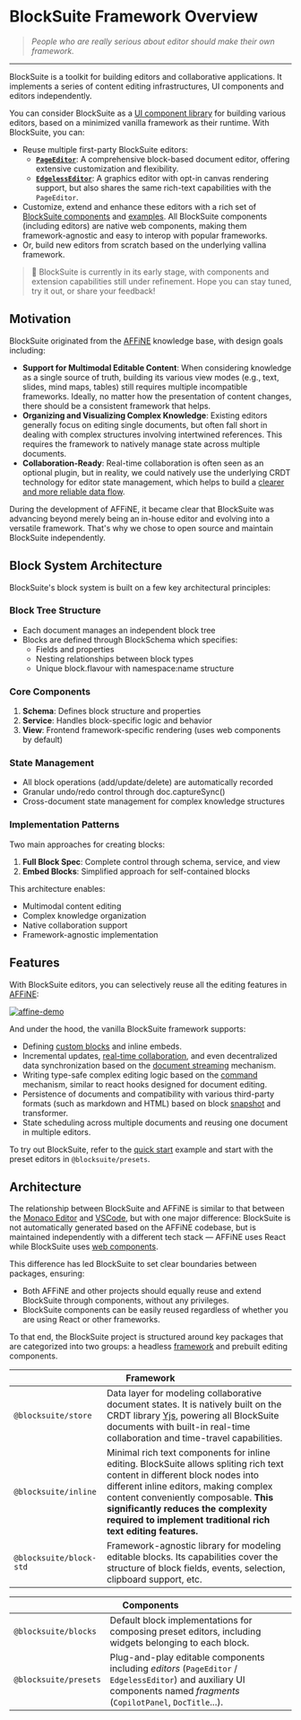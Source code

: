 # BlockSuite Framework Overview

> _People who are really serious about editor should make their own framework._

---

BlockSuite is a toolkit for building editors and collaborative applications. It implements a series of content editing infrastructures, UI components and editors independently.

You can consider BlockSuite as a [UI component library](../components/overview) for building various editors, based on a minimized vanilla framework as their runtime. With BlockSuite, you can:

- Reuse multiple first-party BlockSuite editors:
  - [**`PageEditor`**](../components/editors/page-editor): A comprehensive block-based document editor, offering extensive customization and flexibility.
  - [**`EdgelessEditor`**](../components/editors/edgeless-editor): A graphics editor with opt-in canvas rendering support, but also shares the same rich-text capabilities with the `PageEditor`.
- Customize, extend and enhance these editors with a rich set of [BlockSuite components](../components/overview) and [examples](https://github.com/toeverything/blocksuite/tree/master/examples). All BlockSuite components (including editors) are native web components, making them framework-agnostic and easy to interop with popular frameworks.
- Or, build new editors from scratch based on the underlying vallina framework.

> 🚧 BlockSuite is currently in its early stage, with components and extension capabilities still under refinement. Hope you can stay tuned, try it out, or share your feedback!

## Motivation

BlockSuite originated from the [AFFiNE](https://github.com/toeverything/AFFiNE) knowledge base, with design goals including:

- **Support for Multimodal Editable Content**: When considering knowledge as a single source of truth, building its various view modes (e.g., text, slides, mind maps, tables) still requires multiple incompatible frameworks. Ideally, no matter how the presentation of content changes, there should be a consistent framework that helps.
- **Organizing and Visualizing Complex Knowledge**: Existing editors generally focus on editing single documents, but often fall short in dealing with complex structures involving intertwined references. This requires the framework to natively manage state across multiple documents.
- **Collaboration-Ready**: Real-time collaboration is often seen as an optional plugin, but in reality, we could natively use the underlying CRDT technology for editor state management, which helps to build a [clearer and more reliable data flow](../blog/crdt-native-data-flow).

During the development of AFFiNE, it became clear that BlockSuite was advancing beyond merely being an in-house editor and evolving into a versatile framework. That's why we chose to open source and maintain BlockSuite independently.

## Block System Architecture

BlockSuite's block system is built on a few key architectural principles:

### Block Tree Structure

- Each document manages an independent block tree
- Blocks are defined through BlockSchema which specifies:
  - Fields and properties
  - Nesting relationships between block types
  - Unique block.flavour with namespace:name structure

### Core Components

1. **Schema**: Defines block structure and properties
2. **Service**: Handles block-specific logic and behavior
3. **View**: Frontend framework-specific rendering (uses web components by default)

### State Management

- All block operations (add/update/delete) are automatically recorded
- Granular undo/redo control through doc.captureSync()
- Cross-document state management for complex knowledge structures

### Implementation Patterns

Two main approaches for creating blocks:

1. **Full Block Spec**: Complete control through schema, service, and view
2. **Embed Blocks**: Simplified approach for self-contained blocks

This architecture enables:

- Multimodal content editing
- Complex knowledge organization
- Native collaboration support
- Framework-agnostic implementation

## Features

With BlockSuite editors, you can selectively reuse all the editing features in [AFFiNE](https://affine.pro/):

[![affine-demo](../images/affine-demo.jpg)](https://affine.pro)

And under the hood, the vanilla BlockSuite framework supports:

- Defining [custom blocks](./working-with-block-tree#defining-new-blocks) and inline embeds.
- Incremental updates, [real-time collaboration](https://github.com/toeverything/blocksuite/blob/master/BUILDING.md#test-collaboration), and even decentralized data synchronization based on the [document streaming](./data-synchronization#document-streaming) mechanism.
- Writing type-safe complex editing logic based on the [command](./command) mechanism, similar to react hooks designed for document editing.
- Persistence of documents and compatibility with various third-party formats (such as markdown and HTML) based on block [snapshot](./data-synchronization#snapshot-api) and transformer.
- State scheduling across multiple documents and reusing one document in multiple editors.

To try out BlockSuite, refer to the [quick start](./quick-start) example and start with the preset editors in `@blocksuite/presets`.

## Architecture

The relationship between BlockSuite and AFFiNE is similar to that between the [Monaco Editor](https://github.com/microsoft/monaco-editor) and [VSCode](https://code.visualstudio.com/), but with one major difference: BlockSuite is not automatically generated based on the AFFiNE codebase, but is maintained independently with a different tech stack — AFFiNE uses React while BlockSuite uses [web components](https://developer.mozilla.org/en-US/docs/Web/API/Web_components).

This difference has led BlockSuite to set clear boundaries between packages, ensuring:

- Both AFFiNE and other projects should equally reuse and extend BlockSuite through components, without any privileges.
- BlockSuite components can be easily reused regardless of whether you are using React or other frameworks.

To that end, the BlockSuite project is structured around key packages that are categorized into two groups: a headless [framework](https://github.com/toeverything/blocksuite/tree/master/packages/framework) and prebuilt editing components.

<table>
  <thead>
    <tr>
      <th colspan="2">Framework</th>
    </tr>
  </thead>
  <tbody>
    <tr>
      <td><code>@blocksuite/store</code></td>
      <td>Data layer for modeling collaborative document states. It is natively built on the CRDT library <a href="https://github.com/yjs/yjs">Yjs</a>, powering all BlockSuite documents with built-in real-time collaboration and time-travel capabilities.</td>
    </tr>
    <tr>
      <td><code>@blocksuite/inline</code></td>
      <td>Minimal rich text components for inline editing. BlockSuite allows spliting rich text content in different block nodes into different inline editors, making complex content conveniently composable. <strong>This significantly reduces the complexity required to implement traditional rich text editing features.</strong></td>
    </tr>
    <tr>
      <td><code>@blocksuite/block-std</code></td>
      <td>Framework-agnostic library for modeling editable blocks. Its capabilities cover the structure of block fields, events, selection, clipboard support, etc.</td>
    </tr>
  </tbody>
</table>

<table>
  <thead>
    <tr>
      <th colspan="2">Components</th>
    </tr>
  </thead>
  <tbody>
    <tr>
      <td><code>@blocksuite/blocks</code></td>
      <td>Default block implementations for composing preset editors, including widgets belonging to each block.</td>
    </tr>
    <tr>
      <td><code>@blocksuite/presets</code></td>
      <td>Plug-and-play editable components including <i>editors</i> (<code>PageEditor</code> / <code>EdgelessEditor</code>) and auxiliary UI components named <i>fragments</i> (<code>CopilotPanel</code>, <code>DocTitle</code>...).</td>
    </tr>
  </tbody>
</table>
